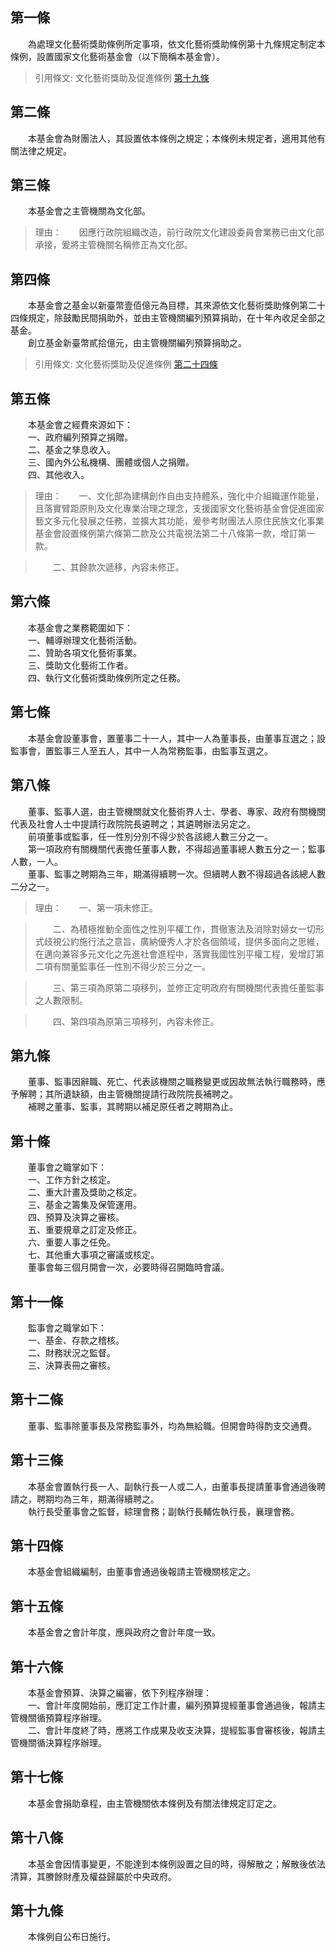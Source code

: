 第一條 
-------
　　為處理文化藝術獎助條例所定事項，依文化藝術獎助條例第十九條規定制定本條例，設置國家文化藝術基金會（以下簡稱本基金會）。  
> 引用條文: 文化藝術獎助及促進條例 [第十九條](../..///文化藝術獎助及促進條例.md#第十九條-)



第二條 
-------
　　本基金會為財團法人，其設置依本條例之規定；本條例未規定者，適用其他有關法律之規定。  


第三條 
-------
　　本基金會之主管機關為文化部。  
> 理由：　　因應行政院組織改造，前行政院文化建設委員會業務已由文化部承接，爰將主管機關名稱修正為文化部。



第四條 
-------
　　本基金會之基金以新臺幣壹佰億元為目標，其來源依文化藝術獎助條例第二十四條規定，除鼓勵民間捐助外，並由主管機關編列預算捐助，在十年內收足全部之基金。  
　　創立基金新臺幣貳拾億元，由主管機關編列預算捐助之。  
> 引用條文: 文化藝術獎助及促進條例 [第二十四條](../..///文化藝術獎助及促進條例.md#第二十四條-)



第五條 
-------
　　本基金會之經費來源如下：  
　　一、政府編列預算之捐贈。  
　　二、基金之孳息收入。  
　　三、國內外公私機構、團體或個人之捐贈。  
　　四、其他收入。  
> 理由：　　一、文化部為建構創作自由支持體系，強化中介組織運作能量，且落實臂距原則及文化專業治理之理念，支援國家文化藝術基金會促進國家藝文多元化發展之任務，並擴大其功能，爰參考財團法人原住民族文化事業基金會設置條例第六條第二款及公共電視法第二十八條第一款，增訂第一款。

> 　　二、其餘款次遞移，內容未修正。



第六條 
-------
　　本基金會之業務範圍如下：  
　　一、輔導辦理文化藝術活動。  
　　二、贊助各項文化藝術事業。  
　　三、獎助文化藝術工作者。  
　　四、執行文化藝術獎助條例所定之任務。  


第七條 
-------
　　本基金會設董事會，置董事二十一人，其中一人為董事長，由董事互選之；設監事會，置監事三人至五人，其中一人為常務監事，由監事互選之。  


第八條 
-------
　　董事、監事人選，由主管機關就文化藝術界人士、學者、專家、政府有關機關代表及社會人士中提請行政院院長遴聘之；其遴聘辦法另定之。  
　　前項董事或監事，任一性別分別不得少於各該總人數三分之一。  
　　第一項政府有關機關代表擔任董事人數，不得超過董事總人數五分之一；監事人數，一人。  
　　董事、監事之聘期為三年，期滿得續聘一次。但續聘人數不得超過各該總人數二分之一。  
> 理由：　　一、第一項未修正。

> 　　二、為積極推動全面性之性別平權工作，貫徹憲法及消除對婦女一切形式歧視公約施行法之意旨，廣納優秀人才於各個領域，提供多面向之思維，在邁向兼容多元文化之先進社會進程中，落實我國性別平權工程，爰增訂第二項有關董監事任一性別不得少於三分之一。

> 　　三、第三項為原第二項移列，並修正定明政府有關機關代表擔任董監事之人數限制。

> 　　四、第四項為原第三項移列，內容未修正。



第九條 
-------
　　董事、監事因辭職、死亡、代表該機關之職務變更或因故無法執行職務時，應予解聘；其所遺缺額，由主管機關提請行政院院長補聘之。  
　　補聘之董事、監事，其聘期以補足原任者之聘期為止。  


第十條 
-------
　　董事會之職掌如下：  
　　一、工作方針之核定。  
　　二、重大計畫及獎助之核定。  
　　三、基金之籌集及保管運用。  
　　四、預算及決算之審核。  
　　五、重要規章之訂定及修正。  
　　六、重要人事之任免。  
　　七、其他重大事項之審議或核定。  
　　董事會每三個月開會一次，必要時得召開臨時會議。  


第十一條 
---------
　　監事會之職掌如下：  
　　一、基金、存款之稽核。  
　　二、財務狀況之監督。  
　　三、決算表冊之審核。  


第十二條 
---------
　　董事、監事除董事長及常務監事外，均為無給職。但開會時得酌支交通費。  


第十三條 
---------
　　本基金會置執行長一人、副執行長一人或二人，由董事長提請董事會通過後聘請之，聘期均為三年，期滿得續聘之。  
　　執行長受董事會之監督，綜理會務；副執行長輔佐執行長，襄理會務。  


第十四條 
---------
　　本基金會組織編制，由董事會通過後報請主管機關核定之。  


第十五條 
---------
　　本基金會之會計年度，應與政府之會計年度一致。  


第十六條 
---------
　　本基金會預算、決算之編審，依下列程序辦理：  
　　一、會計年度開始前，應訂定工作計畫，編列預算提經董事會通過後，報請主管機關循預算程序辦理。  
　　二、會計年度終了時，應將工作成果及收支決算，提經監事會審核後，報請主管機關循決算程序辦理。  


第十七條 
---------
　　本基金會捐助章程，由主管機關依本條例及有關法律規定訂定之。  


第十八條 
---------
　　本基金會因情事變更，不能達到本條例設置之目的時，得解散之；解散後依法清算，其賸餘財產及權益歸屬於中央政府。  


第十九條 
---------
　　本條例自公布日施行。